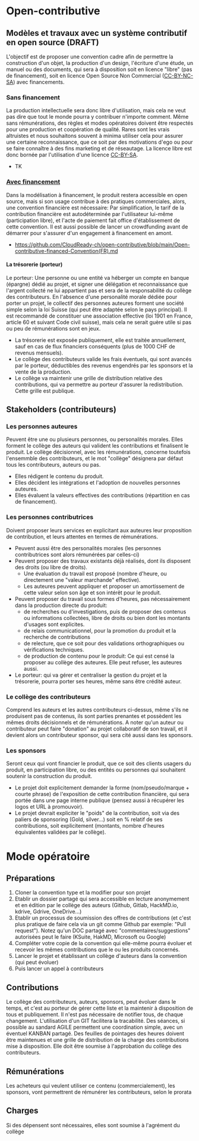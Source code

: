 # Open-contributive
## Modèles et travaux avec un système contributif en open source (**DRAFT**)
L'objectif est de proposer une convention cadre afin de permettre la construction d'un objet, la production d'un design, l'écriture d'une étude, un manuel ou des documents, qui sera à disposition soit en licence "libre" (pas de financement), soit en licence Open Source Non Commercial ([CC-BY-NC-SA](https://creativecommons.org/licenses/by-nc-sa/4.0/)) avec financements. 

### Sans financement
La production intellectuelle sera donc libre d'utilisation, mais cela ne veut pas dire que tout le monde pourra y contribuer n'importe comment. Même sans rémunérations, des règles et modes opératoires doivent être respectés pour une production et coopération de qualité. Rares sont les vrais altruistes et nous souhaitons souvent à minima utiliser cela pour assurer une certaine reconnaissance, que ce soit par des motivations d'ego ou pour se faire connaître à des fins marketing et de réseautage. La licence libre est donc bornée par l'utilisation d'une licence [CC-BY-SA](https://creativecommons.org/licenses/by-sa/4.0/).
* TK

### [Avec financement](https://github.com/CloudReady-ch/open-contributive/blob/main/Open-contributive-financed-Convention(FR).md)
Dans la modélisation à financement, le produit restera accessible en open source, mais si son usage contribue à des pratiques commerciales, alors, une convention financière est nécessaire: Par simplification, le tarif de la contribution financière est autodéterminée par l'utilisateur lui-même (participation libre), et l'acte de paiement fait office d'établissement de cette convention. Il est aussi possible de lancer un crowdfunding avant de démarrer pour s'assurer d'un engagement à financement en amont.
* https://github.com/CloudReady-ch/open-contributive/blob/main/Open-contributive-financed-Convention(FR).md

#### La trésorerie (porteur)
Le porteur: Une personne ou une entité va héberger un compte en banque (épargne) dédié au projet, et signer une délégation et reconnaissance que l'argent collecté ne lui appartient pas et sera de la responsabilité du collège des contributeurs. En l'absence d'une personalité morale dédiée pour porter un projet, le collectif des personnes auteures forment une société simple selon la loi Suisse (qui peut être adaptée selon le pays principal). Il est recommandé de constituer une association effective (loi 1901 en France, article 60 et suivant Code civil suisse), mais cela ne serait guère utile si pas ou peu de rémunérations sont en jeux.
* La trésorerie est exposée publiquement, elle est traitée annuellement, sauf en cas de flux financiers conséquents (plus de 1000 CHF de revenus mensuels).
* Le collège des contributeurs valide les frais éventuels, qui sont avancés par le porteur, déductibles des revenus engendrés par les sponsors et la vente de la production.
* Le collège va maintenir une grille de distribution relative des contributions, qui va permettre au porteur d'assurer la redistribution. Cette grille est publique.

## Stakeholders (contributeurs)
### Les personnes **auteures**
Peuvent être une ou plusieurs personnes, ou personalités morales. Elles forment le collège des auteurs qui valident les contributions et finalisent le produit. Le collège décisionnel, avec les rémunérations, concerne toutefois l'ensemmble des contributeurs, et le mot "collège" désignera par défaut tous les contributeurs, auteurs ou pas.
* Elles rédigent le contenu du produit.
* Elles décident les intégrations et l'adoption de nouvelles personnes auteures.
* Elles évaluent la valeurs effectives des contributions (répartition en cas de financement).

### Les personnes **contributrices**
Doivent proposer leurs services en explicitant aux auteures leur proposition de contribution, et leurs attentes en termes de rémunérations.
* Peuvent aussi être des personalités morales (les personnes contributrices sont alors rémunérées par celles-ci)
* Peuvent proposer des travaux existants déjà réalisés, dont ils disposent des droits (ou libre de droits).
  * Une évaluation du travail est proposé (nombre d'heure, ou directement une "valeur marchande" effective).
  * Les auteures peuvent appliquer et proposer un amortissement de cette valeur selon son âge et son intérêt pour le produit.
* Peuvent proposer du travail sous formes d'heures, pas nécessairement dans la production directe du produit:
  * de recherches ou d'investigations, puis de proposer des contenus ou informations collectées, libre de droits ou bien dont les montants d'usages sont explicites.
  * de relais communicationnel, pour la promotion du produit et la recherche de contributions
  * de relecture, que ce soit pour des validations orthographiques ou vérifications techniques.
  * de production de contenu pour le produit: Ce qui est censé la proposer au collège des auteures. Elle peut refuser, les auteures aussi.
* Le porteur: qui va gérer et centraliser la gestion du projet et la trésorerie, pourra porter ses heures, même sans être crédité auteur.

### Le collège des contributeurs
Comprend les auteurs et les autres contributeurs ci-dessus, même s'ils ne produisent pas de contenus, ils sont parties prenantes et possèdent les mêmes droits décisionnels et de rémunérations. A noter qu'un auteur ou contributeur peut faire "donation" au projet collaboratif de son travail, et il devient alors un contributeur sponsor, qui sera cité aussi dans les sponsors.
 
### Les **sponsors**
Seront ceux qui vont financier le produit, que ce soit des clients usagers du produit, en participation libre, ou des entités ou personnes qui souhaitent soutenir la construction du produit.
* Le projet doit explicitement demander la forme (nom/pseudo/marque + courte phrase) de l'exposition de cette contribution financière, qui sera portée dans une page interne publique (pensez aussi à récupérer les logos et URL à promouvoir).
* Le projet devrait expliciter le "poids" de la contribution, soit via des paliers de sponsoring (Gold, silver...) soit en % relatif de ses contributions, soit explicitement (montants, nombre d'heures équivalentes validées par le collège).


# Mode opératoire
## Préparations
1. Cloner la convention type et la modifier pour son projet
2. Etablir un dossier partagé qui sera accessible en lecture anonymement et en édition par le collège des auteurs (Github, Gitlab, HackMD.io, kdrive, Gdrive, OneDrive...)
4. Etablir un processus de soumission des offres de contributions (et c'est plus pratique de faire cela via un git comme Github par exemple: "Pull request"). Notez qu'un DOC partagé avec "commentaires/suggestions" autorisées peut le faire (KSuite, HakMD, Microsoft ou Google)
5. Compléter votre copie de la convention qui elle-même pourra évoluer et recevoir les mêmes contributions que le ou les produits concernés.
6. Lancer le projet et établissant un collège d'auteurs dans la convention (qui peut évoluer)
7. Puis lancer un appel à contributeurs

## Contributions
Le collège des contributeurs, auteurs, sponsors, peut évoluer dans le temps, et c'est au porteur de gérer cette liste et la maintenir à disposition de tous et publiquement. Il n'est pas nécessaire de notifier tous, de chaque changement. L'utilisation d'un GIT facilitera la tracabilité. Des séances, si possible au sandard AGILE permettent une coordination simple, avec un éventuel KANBAN partagé. Des feuilles de pointages des heures doivent être maintenues et une grille de distribution de la charge des contributions mise à disposition. Elle doit être soumise à l'approbation du collège des contributeurs.

## Rémunérations
Les acheteurs qui veulent utiliser ce contenu (commercialement), les sponsors, vont permettrent de rémunérer les contributeurs, selon le prorata 

## Charges
Si des dépensent sont nécessaires, elles sont soumise à l'agrément du collège

